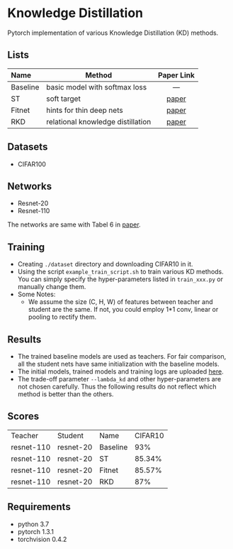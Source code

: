 # Knowledge Distillation

Pytorch implementation of various Knowledge Distillation (KD) methods. 
## Lists
  Name | Method | Paper Link
  :---- | ----- | :----:
  Baseline | basic model with softmax loss | —
  ST       | soft target | [paper](https://arxiv.org/pdf/1503.02531.pdf)
  Fitnet   | hints for thin deep nets | [paper](https://arxiv.org/pdf/1412.6550.pdf)
  RKD      | relational knowledge distillation | [paper](https://arxiv.org/pdf/1904.05068.pdf)

## Datasets
- CIFAR100

## Networks
- Resnet-20
- Resnet-110

The networks are same with Tabel 6 in [paper](https://arxiv.org/pdf/1512.03385.pdf).

## Training
- Creating `./dataset` directory and downloading CIFAR10 in it.
- Using the script `example_train_script.sh` to train various KD methods. You can simply specify the hyper-parameters listed in `train_xxx.py` or manually change them.
- Some Notes:
	- We assume the size (C, H, W) of features between teacher and student are the same. If not, you could employ 1\*1 conv, linear or pooling to rectify them.

## Results
- The trained baseline models are used as teachers. For fair comparison, all the student nets have same initialization with the baseline models.
- The initial models, trained models and training logs are uploaded [here](https://iiitaphyd-my.sharepoint.com/:f:/g/personal/hitesh_goel_research_iiit_ac_in/ElJlt7JFT1xOgs6IVdbLfocBdEUSenIs25wXmCP1j3LXUA?e=VbpNtC).
- The trade-off parameter `--lambda_kd` and other hyper-parameters are not chosen carefully. Thus the following results do not reflect which method is better than the others.


## Scores
<table>
   <tr>
      <td>Teacher</td>
      <td>Student</td>
      <td>Name</td>
      <td>CIFAR10</td>
   </tr>
   <tr>
      <td>resnet-110</td>
      <td>resnet-20</td>
      <td>Baseline</td>
      <td>93%</td> 
   </tr>
   <tr>
      <td>resnet-110</td>
      <td>resnet-20</td>
      <td>ST</td>
      <td>85.34%</td>
   </tr>
   <tr>
      <td>resnet-110</td>
      <td>resnet-20</td>
      <td>Fitnet</td>
      <td>85.57%</td>
   </tr>
   <tr>
      <td>resnet-110</td>
      <td>resnet-20</td>
      <td>RKD</td>
      <td>87%</td>
   </tr>
</table>

## Requirements
- python 3.7
- pytorch 1.3.1
- torchvision 0.4.2
